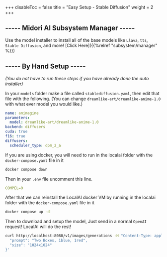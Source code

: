 +++
disableToc = false
title = "Easy Setup - Stable Diffusion"
weight = 2
+++

## ----- Midori AI Subsystem Manager -----
Use the model installer to install all of the base models like ``Llava``, ``tts``, ``Stable Diffusion``, and more! [Click Here]({{%relref "subsystem/manager" %}})

## ----- By Hand Setup -----
*(You do not have to run these steps if you have already done the auto installer)*

In your ``models`` folder make a file called ``stablediffusion.yaml``, then edit that file with the following. (You can change ``dreamlike-art/dreamlike-anime-1.0`` with what ever model you would like.)
```yaml
name: animagine
parameters:
  model: dreamlike-art/dreamlike-anime-1.0
backend: diffusers
cuda: true
f16: true
diffusers:
  scheduler_type: dpm_2_a
```

If you are using docker, you will need to run in the localai folder with the ``docker-compose.yaml`` file in it
```bash
docker compose down
```

Then in your ``.env`` file uncomment this line.
```yaml
COMPEL=0
```

After that we can reinstall the LocalAI docker VM by running in the localai folder with the ``docker-compose.yaml`` file in it
```bash
docker compose up -d
```

Then to download and setup the model, Just send in a normal ``OpenAI`` request! LocalAI will do the rest!
```bash
curl http://localhost:8080/v1/images/generations -H "Content-Type: application/json" -d '{
  "prompt": "Two Boxes, 1blue, 1red",
  "size": "1024x1024"
}'
```
